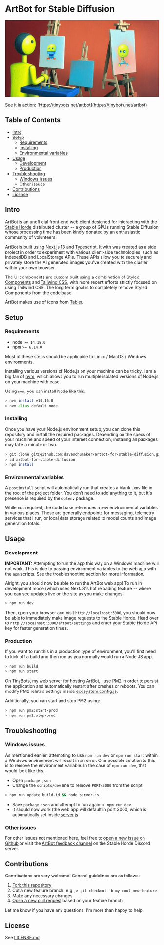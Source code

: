 # ArtBot for Stable Diffusion

![A painting robot](/public/painting_bot.png)

See it in action: [https://tinybots.net/artbot](https://tinybots.net/artbot)

## Table of Contents

- [Intro](#intro)
- [Setup](#setup)
  - [Requirements](#requirements)
  - [Installing](#installing)
  - [Environmental variables](#environmental-variables)
- [Usage](#usage)
  - [Development](#development)
  - [Production](#production)
- [Troubleshooting](#troubleshooting)
  - [Windows issues](#windows-issues)
  - [Other issues](#other-issues)
- [Contributions](#contributions)
- [License](#license)

## Intro

ArtBot is an unofficial front-end web client designed for interacting with the [Stable Horde](https://aihorde.net/) distributed cluster -- a group of GPUs running Stable Diffusion whose processing time has been kindly donated by an enthusiastic community of volunteers.

ArtBot is built using [Next.js 13](https://nextjs.org/) and [Typescript](https://www.typescriptlang.org/). It with was created as a side project in order to experiment with various client-side technologies, such as IndexedDB and LocalStorage APIs. These APIs allow you to securely and privately store the AI generated images you've created with the cluster within your own browser.

The UI components are custom built using a combination of [Styled Components](https://styled-components.com/) and [Tailwind CSS](https://tailwindcss.com/), with more recent efforts strictly focused on using Tailwind CSS. The long term goal is to completely remove Styled Components from the code base.

ArtBot makes use of icons from [Tabler](https://tabler-icons.io/).

## Setup

### Requirements

- node `>= 14.18.0`
- npm `>= 6.14.0`

Most of these steps should be applicable to Linux / MacOS / Windows environments.

Installing various versions of Node.js on your machine can be tricky. I am a big fan of [nvm](https://github.com/nvm-sh/nvm), which allows you to run multiple isolated versions of Node.js on your machine with ease.

Using `nvm`, you can install Node like this:

```bash
> nvm install v14.16.0
> nvm alias default node
```

### Installing

Once you have your Node.js environment setup, you can clone this repository and install the required packages. Depending on the specs of your machine and speed of your internet connection, installing all packages may take a minute or two.

```bash
> git clone git@github.com:daveschumaker/artbot-for-stable-diffusion.git
> cd artbot-for-stable-diffusion
> npm install
```

### Environmental variables

A `postinstall` script will automatically run that creates a blank `.env` file in the root of the project folder. You don't need to add anything to it, but it's presence is required by the `dotenv` package.

While not required, the code base references a few environmental variables in various places. These are generally endpoints for messaging, telemetry services that I run, or local data storage related to model counts and image generation totals.

## Usage

### Development

**IMPORTANT:** Attempting to run the app this way on a Windows machine will not work. This is due to passing environment variables to the web app with the `npm` scripts. See the [troubleshooting](#troubleshooting) section for more information.

Alright, you should now be able to run the ArtBot web app! To run in development mode (which uses NextJS's hot reloading feature -- where you can see updates live on the site as you make changes)

```bash
> npm run dev
```

Then, open your browser and visit `http://localhost:3000`, you should now be able to immediately make image requests to the Stable Horde. Head over to `http://localhost:3000/artbot/settings` and enter your Stable Horde API key for faster generation times.

### Production

If you want to run this in a production type of environment, you'll first need to kick off a build and then run as you normally would run a Node.JS app.

```bash
> npm run build
> npm run start
```

On TinyBots, my web server for hosting ArtBot, I use [PM2](https://pm2.keymetrics.io/) in order to persist the application and automatically restart after crashes or reboots. You can modify PM2 related settings inside [ecosystem.config.js](ecosystem.config.js).

Additionally, you can start and stop PM2 using:

```bash
> npm run pm2:start-prod
> npm run pm2:stop-prod
```

## Troubleshooting

### Windows issues

As mentioned earlier, attempting to use `npm run dev` or `npm run start` within a Windows environment will result in an error. One possible solution to this is to remove the environment variable. In the case of `npm run dev`, that would look like this.

- Open `package.json`
- Change the `scripts/dev` line to remove `PORT=3000` from the script:

```bash
> npm run update:build-id && node server.js
```

- Save `package.json` and attempt to run again: `> npm run dev`
- It should now work (the web app will default in port 3000, which is automatically set inside [server.js](server.js)

### Other issues

For other issues not mentioned here, feel free to [open a new issue on Github](https://github.com/daveschumaker/artbot-for-stable-diffusion/issues) or visit the [ArtBot feedback channel](https://discord.com/channels/781145214752129095/1038867597543882894) on the Stable Horde Discord server.

## Contributions

Contributions are very welcome! General guidelines are as follows:

1. [Fork this repository](https://github.com/daveschumaker/artbot-for-stable-diffusion/fork)
2. Cut a new feature branch. e.g., `> git checkout -b my-cool-new-feature`
3. Make any necessary changes.
4. [Open a new pull request](https://github.com/daveschumaker/artbot-for-stable-diffusion/pulls) based on your feature branch.

Let me know if you have any questions. I'm more than happy to help.

## License

See [LICENSE.md](LICENSE.md)
